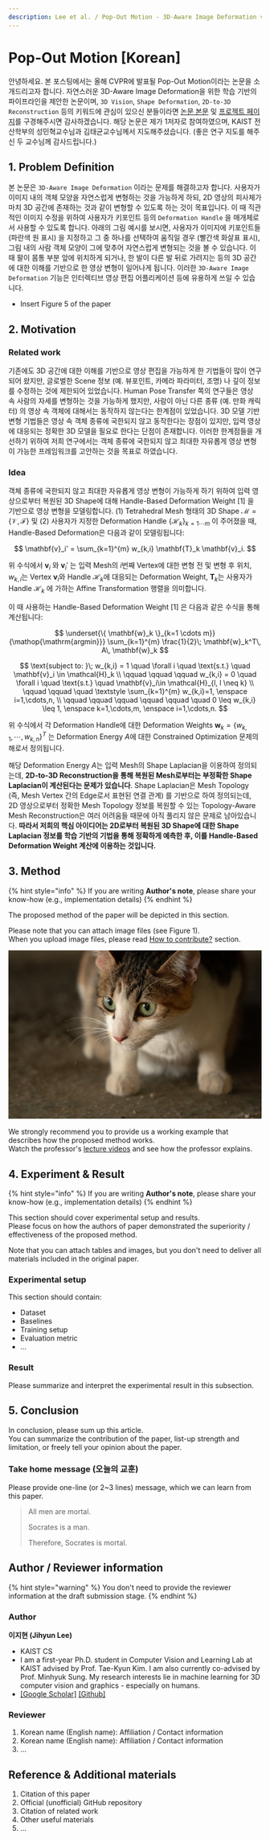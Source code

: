 ```yaml
---
description: Lee et al. / Pop-Out Motion - 3D-Aware Image Deformation via Learning the Shape Laplacian / CVPR 2022
---
```


# Pop-Out Motion \[Korean\]

안녕하세요. 본 포스팅에서는 올해 CVPR에 발표될 Pop-Out Motion이라는 논문을 소개드리고자 합니다. 자연스러운 3D-Aware Image Deformation을 위한 학습 기반의 파이프라인을 제안한 논문이며, `3D Vision`, `Shape Deformation`, `2D-to-3D Reconstruction` 등의 키워드에 관심이 있으신 분들이라면 [논문 본문](https://arxiv.org/pdf/2203.15235.pdf) 및 [프로젝트 페이지](https://jyunlee.github.io/projects/pop-out-motion/)를 구경해주시면 감사하겠습니다. 해당 논문은 제가 1저자로 참여하였으며, KAIST 전산학부의 성민혁교수님과 김태균교수님께서 지도해주셨습니다. (좋은 연구 지도를 해주신 두 교수님께 감사드립니다.)

##  1. Problem Definition

본 논문은 `3D-Aware Image Deformation` 이라는 문제를 해결하고자 합니다. 사용자가 이미지 내의 객체 모양을 자연스럽게 변형하는 것을 가능하게 하되, 2D 영상의 피사체가 마치 3D 공간에 존재하는 것과 같이 변형할 수 있도록 하는 것이 목표입니다. 이 때 직관적인 이미지 수정을 위하여 사용자가 키포인트 등의 `Deformation Handle` 을 매개체로서 사용할 수 있도록 합니다. 아래의 그림 예시를 보시면, 사용자가 이미지에 키포인트들 (파란색 원 표시) 을 지정하고 그 중 하나를 선택하여 움직일 경우 (빨간색 화살표 표시), 그림 내의 사람 객체 모양이 그에 맞추어 자연스럽게 변형되는 것을 볼 수 있습니다. 이 때 팔이 몸통 부분 앞에 위치하게 되거나, 한 발이 다른 발 뒤로 가려지는 등의 3D 공간에 대한 이해를 기반으로 한 영상 변형이 일어나게 됩니다. 이러한 `3D-Aware Image Deformation` 기능은 인터렉티브 영상 편집 어플리케이션 등에 유용하게 쓰일 수 있습니다.

* Insert Figure 5 of the paper

## 2. Motivation

### Related work

기존에도 3D 공간에 대한 이해를 기반으로 영상 편집을 가능하게 한 기법들이 많이 연구되어 왔지만, 글로벌한 Scene 정보 (예. 뷰포인트, 카메라 파라미터, 조명) 나 깊이 정보를 수정하는 것에 제한되어 있었습니다. Human Pose Transfer 쪽의 연구들은 영상 속 사람의 자세를 변형하는 것을 가능하게 했지만, 사람이 아닌 다른 종류 (예. 만화 캐릭터) 의 영상 속 객체에 대해서는 동작하지 않는다는 한계점이 있었습니다. 3D 모델 기반 변형 기법들은 영상 속 객체 종류에 국한되지 않고 동작한다는 장점이 있지만, 입력 영상에 대응되는 정확한 3D 모델을 필요로 한다는 단점이 존재합니다. 이러한 한계점들을 개선하기 위하여 저희 연구에서는 객체 종류에 국한되지 않고 최대한 자유롭게 영상 변형이 가능한 프레임워크를 고안하는 것을 목표로 하였습니다.

### Idea

객체 종류에 국한되지 않고 최대한 자유롭게 영상 변형이 가능하게 하기 위하여 입력 영상으로부터 복원된 3D Shape에 대해 Handle-Based Deformation Weight [1] 을 기반으로 영상 변형을 모델링합니다. (1) Tetrahedral Mesh 형태의 3D Shape $\mathcal{M} = \{\mathcal{V}, \mathcal{F}\}$ 및 (2) 사용자가 지정한 Deformation Handle $\{ \mathcal{H}_k \}_{k=1 \cdots m}$ 이 주어졌을 때, Handle-Based Deformation은 다음과 같이 모델링됩니다:

$$ \mathbf{v}_i' = \sum_{k=1}^{m} w_{k,i} \mathbf{T}_k \mathbf{v}_i. $$

위 수식에서 $\mathbf{v}_i$ 와 $\mathbf{v}_i'$ 는 입력 Mesh의 $i$번째 Vertex에 대한 변형 전 및 변형 후 위치, $w_{k,i}$는 Vertex $\mathbf{v}_i$와 Handle $\mathcal{H}_k$에 대응되는 Deformation Weight, $\mathbf{T}_k$는 사용자가 Handle $\mathcal{H}_k$ 에 가하는 Affine Transformation 행렬을 의미합니다.

이 때 사용하는 Handle-Based Deformation Weight [1] 은 다음과 같은 수식을 통해 계산됩니다:

$$ \underset{\{ \mathbf{w}_k \}_{k=1 \cdots m}}{\mathop{\mathrm{argmin}}} \sum_{k=1}^{m} \frac{1}{2}\; \mathbf{w}_k^T\, A\, \mathbf{w}_k $$

$$  \text{subject to: }\;  w_{k,i} = 1 \quad \forall i \quad \text{s.t.} \quad \mathbf{v}_i \in \mathcal{H}_k  \\
     \qquad \qquad \qquad w_{k,i} = 0 \quad \forall i \quad \text{s.t.} \quad \mathbf{v}_i\in \mathcal{H}_{l, l \neq k} \\
     \qquad \qquad \quad \textstyle \sum_{k=1}^{m} w_{k,i}=1, \enspace i=1,\cdots,n, \\
     \qquad \qquad \qquad \qquad \qquad \quad 0 \leq w_{k,i} \leq 1, \enspace k=1,\cdots,m, \enspace i=1,\cdots,n. $$

위 수식에서 각 Deformation Handle에 대한 Deformation Weights $\mathbf{w}_k = \{w_{k,1}, \cdots, w_{k,n}\}^T$ 는 Deformation Energy $A$에 대한 Constrained Optimization 문제의 해로서 정의됩니다. 

해당 Deformation Energy $A$는 입력 Mesh의 Shape Laplacian을 이용하여 정의되는데, **2D-to-3D Reconstruction을 통해 복원된 Mesh로부터는 부정확한 Shape Laplacian이 계산된다는 문제가 있습니다**. Shape Laplacian은 Mesh Topology (즉, Mesh Vertex 간의 Edge로서 표현된 연결 관계) 를 기반으로 하여 정의되는데, 2D 영상으로부터 정확한 Mesh Topology 정보를 복원할 수 있는 Topology-Aware Mesh Reconstruction은 여러 어려움들 때문에 아직 풀리지 않은 문제로 남아있습니다. **따라서 저희의 핵심 아이디어는 2D로부터 복원된 3D Shape에 대한 Shape Laplacian 정보를 학습 기반의 기법을 통해 정확하게 예측한 후, 이를 Handle-Based Deformation Weight 계산에 이용하는 것입니다.**

## 3. Method

{% hint style="info" %}
If you are writing **Author's note**, please share your know-how \(e.g., implementation details\)
{% endhint %}

The proposed method of the paper will be depicted in this section.

Please note that you can attach image files \(see Figure 1\).  
When you upload image files, please read [How to contribute?](../../how-to-contribute.md#image-file-upload) section.

![Figure 1: You can freely upload images in the manuscript.](../../.gitbook/assets/how-to-contribute/cat-example.jpg)

We strongly recommend you to provide us a working example that describes how the proposed method works.  
Watch the professor's [lecture videos](https://www.youtube.com/playlist?list=PLODUp92zx-j8z76RaVka54d3cjTx00q2N) and see how the professor explains.

## 4. Experiment & Result

{% hint style="info" %}
If you are writing **Author's note**, please share your know-how \(e.g., implementation details\)
{% endhint %}

This section should cover experimental setup and results.  
Please focus on how the authors of paper demonstrated the superiority / effectiveness of the proposed method.

Note that you can attach tables and images, but you don't need to deliver all materials included in the original paper.

### Experimental setup

This section should contain:

* Dataset
* Baselines
* Training setup
* Evaluation metric
* ...

### Result

Please summarize and interpret the experimental result in this subsection.

## 5. Conclusion

In conclusion, please sum up this article.  
You can summarize the contribution of the paper, list-up strength and limitation, or freely tell your opinion about the paper.

### Take home message \(오늘의 교훈\)

Please provide one-line \(or 2~3 lines\) message, which we can learn from this paper.

> All men are mortal.
>
> Socrates is a man.
>
> Therefore, Socrates is mortal.

## Author / Reviewer information

{% hint style="warning" %}
You don't need to provide the reviewer information at the draft submission stage.
{% endhint %}

### Author

**이지현 \(Jihyun Lee\)** 

* KAIST CS
* I am a first-year Ph.D. student in Computer Vision and Learning Lab at KAIST advised by Prof. Tae-Kyun Kim. I am also currently co-advised by Prof. Minhyuk Sung. My research interests lie in machine learning for 3D computer vision and graphics - especially on humans.
* [\[Google Scholar\]](https://scholar.google.com/citations?user=UaMiOq8AAAAJ&hl=en) [\[Github\]](https://github.com/jyunlee)

### Reviewer

1. Korean name \(English name\): Affiliation / Contact information
2. Korean name \(English name\): Affiliation / Contact information
3. ...

## Reference & Additional materials

1. Citation of this paper
2. Official \(unofficial\) GitHub repository
3. Citation of related work
4. Other useful materials
5. ...

